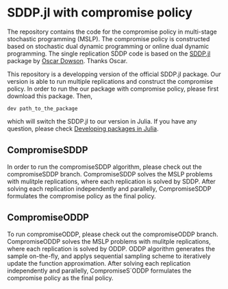 # SDDP.jl with compromise policy
The repository contains the code for the compromise policy in multi-stage stochastic programming (MSLP).
The compromise policy is constructed based on stochastic dual dynamic programming or online dual dynamic programming. The single replication SDDP code is based on the [SDDP.jl](https://github.com/odow/SDDP.jl) package by [Oscar Dowson](https://odow.github.io/). Thanks Oscar.

This repository is a developping version of the official SDDP.jl package. Our version is able to run multiple replications and construct the compromise policy.
In order to run the our package with compromise policy, please first download this package. 
Then, 
```
dev path_to_the_package
```
which will switch the SDDP.jl to our version in Julia. If you have any question, please check [Developing packages in Julia](https://pkgdocs.julialang.org/v1/managing-packages/#developing). 

## CompromiseSDDP
In order to run the compromiseSDDP algorithm, please check out the compromiseSDDP branch.
CompromiseSDDP solves the MSLP problems with mulitple replications, where each replication is solved by SDDP. 
After solving each replication independently and parallelly, CompromiseSDDP formulates the compromise policy as the final policy.

## CompromiseODDP
To run compromiseODDP, please check out the compromiseODDP branch.
CompromiseODDP solves the MSLP problems with mulitple replications, where each replication is solved by ODDP. 
ODDP algorithm generates the sample on-the-fly, and applys sequential sampling scheme to iteratively update the function approximation.
After solving each replication independently and parallelly, CompromiseS`ODDP formulates the compromise policy as the final policy.
